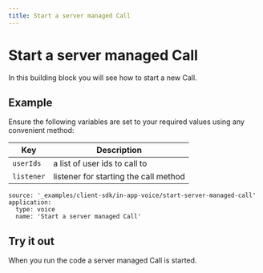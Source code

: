 ```yaml
---
title: Start a server managed Call
---
```


# Start a server managed Call

In this building block you will see how to start a new Call.

## Example

Ensure the following variables are set to your required values using any convenient method:

Key | Description
-- | --
`userIds` | a list of user ids to call to
`listener` | listener for starting the call method

```building_blocks
source: '_examples/client-sdk/in-app-voice/start-server-managed-call'
application:
  type: voice
  name: 'Start a server managed Call'
```

## Try it out

When you run the code a server managed Call is started.
